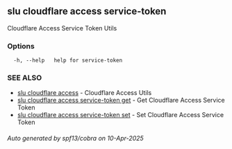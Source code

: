 ## slu cloudflare access service-token

Cloudflare Access Service Token Utils

### Options

```
  -h, --help   help for service-token
```

### SEE ALSO

* [slu cloudflare access](slu_cloudflare_access.md)	 - Cloudflare Access Utils
* [slu cloudflare access service-token get](slu_cloudflare_access_service-token_get.md)	 - Get Cloudflare Access Service Token
* [slu cloudflare access service-token set](slu_cloudflare_access_service-token_set.md)	 - Set Cloudflare Access Service Token

###### Auto generated by spf13/cobra on 10-Apr-2025
